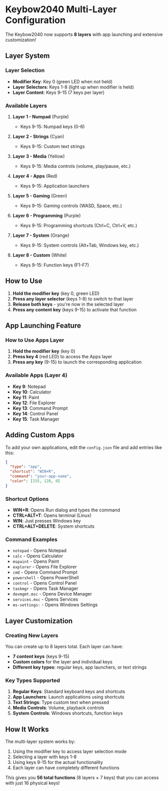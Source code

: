 # Keybow2040 Multi-Layer Configuration

The Keybow2040 now supports **8 layers** with app launching and extensive customization!

## Layer System

### Layer Selection
- **Modifier Key**: Key 0 (green LED when not held)
- **Layer Selectors**: Keys 1-8 (light up when modifier is held)
- **Layer Content**: Keys 9-15 (7 keys per layer)

### Available Layers

1. **Layer 1 - Numpad** (Purple)
   - Keys 9-15: Numpad keys (0-6)

2. **Layer 2 - Strings** (Cyan)  
   - Keys 9-15: Custom text strings

3. **Layer 3 - Media** (Yellow)
   - Keys 9-15: Media controls (volume, play/pause, etc.)

4. **Layer 4 - Apps** (Red)
   - Keys 9-15: Application launchers

5. **Layer 5 - Gaming** (Green)
   - Keys 9-15: Gaming controls (WASD, Space, etc.)

6. **Layer 6 - Programming** (Purple)
   - Keys 9-15: Programming shortcuts (Ctrl+C, Ctrl+V, etc.)

7. **Layer 7 - System** (Orange)
   - Keys 9-15: System controls (Alt+Tab, Windows key, etc.)

8. **Layer 8 - Custom** (White)
   - Keys 9-15: Function keys (F1-F7)

## How to Use

1. **Hold the modifier key** (key 0, green LED)
2. **Press any layer selector** (keys 1-8) to switch to that layer
3. **Release both keys** - you're now in the selected layer
4. **Press any content key** (keys 9-15) to activate that function

## App Launching Feature

### How to Use Apps Layer

1. **Hold the modifier key** (key 0)
2. **Press key 4** (red LED) to access the Apps layer
3. **Press any key** (9-15) to launch the corresponding application

### Available Apps (Layer 4)

- **Key 9**: Notepad
- **Key 10**: Calculator
- **Key 11**: Paint
- **Key 12**: File Explorer
- **Key 13**: Command Prompt
- **Key 14**: Control Panel
- **Key 15**: Task Manager

## Adding Custom Apps

To add your own applications, edit the `config.json` file and add entries like this:

```json
{
  "type": "app",
  "shortcut": "WIN+R",
  "command": "your-app-name",
  "color": [255, 128, 0]
}
```

### Shortcut Options

- **WIN+R**: Opens Run dialog and types the command
- **CTRL+ALT+T**: Opens terminal (Linux)
- **WIN**: Just presses Windows key
- **CTRL+ALT+DELETE**: System shortcuts

### Command Examples

- `notepad` - Opens Notepad
- `calc` - Opens Calculator
- `mspaint` - Opens Paint
- `explorer` - Opens File Explorer
- `cmd` - Opens Command Prompt
- `powershell` - Opens PowerShell
- `control` - Opens Control Panel
- `taskmgr` - Opens Task Manager
- `devmgmt.msc` - Opens Device Manager
- `services.msc` - Opens Services
- `ms-settings:` - Opens Windows Settings

## Layer Customization

### Creating New Layers

You can create up to 8 layers total. Each layer can have:
- **7 content keys** (keys 9-15)
- **Custom colors** for the layer and individual keys
- **Different key types**: regular keys, app launchers, or text strings

### Key Types Supported

1. **Regular Keys**: Standard keyboard keys and shortcuts
2. **App Launchers**: Launch applications using shortcuts
3. **Text Strings**: Type custom text when pressed
4. **Media Controls**: Volume, playback controls
5. **System Controls**: Windows shortcuts, function keys

## How It Works

The multi-layer system works by:
1. Using the modifier key to access layer selection mode
2. Selecting a layer with keys 1-8
3. Using keys 9-15 for the actual functionality
4. Each layer can have completely different functions

This gives you **56 total functions** (8 layers × 7 keys) that you can access with just 16 physical keys! 